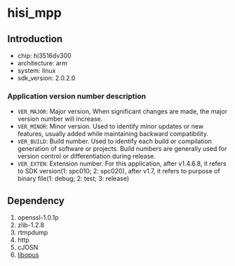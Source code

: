 # hisi_mpp

## Introduction

- chip: hi3516dv300
- architecture: arm
- system: linux
- sdk_version: 2.0.2.0

### Application version number description

- `VER_MAJOR`: Major version, When significant changes are made, the major version number will increase.
- `VER_MINOR`: Minor version. Used to identify minor updates or new features, usually added while maintaining backward compatibility.
- `VER_BUILD`: Build number. Used to identify each build or compilation generation of software or projects. Build numbers are generally used for version control or differentiation during release.
- `VER_EXTEN`: Extension number. For this application, after v1.4.6.8, it refers to SDK version(1: spc010; 2: spc020), after v1.7, it refers to purpose of binary file(1: debug; 2: test; 3: release)

## Dependency

1. openssl-1.0.1p
2. zlib-1.2.8
3. rtmpdump
4. http
5. cJOSN
6. [libopus](https://www.opus-codec.org/)

